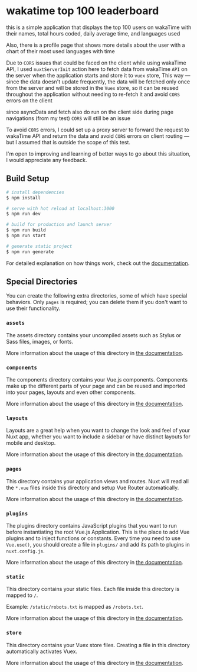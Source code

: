 # wakatime top 100 leaderboard

this is a simple application that displays the top 100 users on wakaTime with their names, total hours coded, daily average time, and languages used

Also, there is a profile page that shows more details about the user with a chart of their most used languages with time

Due to `CORS` issues that could be faced on the client while using wakaTime API, I used `nuxtServerInit` action here to fetch data from wakaTime `API` on the server when the application starts and store it to `vuex` store, This way — since the data doesn't update frequently, the data will be fetched only once from the server and will be stored in the `Vuex` store, so it can be reused throughout the application without needing to re-fetch it and avoid `CORS` errors on the client

since asyncData and fetch also do run on the client side during page navigations (from my test) `CORS` will still be an issue

To avoid `CORS` errors, I could set up a proxy server to forward the request to wakaTime API and return the data and avoid `CORS` errors on client routing — but I assumed that is outside the scope of this test.

I'm open to improving and learning of better ways to go about this situation, I would appreciate any feedback.

## Build Setup

```bash
# install dependencies
$ npm install

# serve with hot reload at localhost:3000
$ npm run dev

# build for production and launch server
$ npm run build
$ npm run start

# generate static project
$ npm run generate
```

For detailed explanation on how things work, check out the [documentation](https://nuxtjs.org).

## Special Directories

You can create the following extra directories, some of which have special behaviors. Only `pages` is required; you can delete them if you don't want to use their functionality.

### `assets`

The assets directory contains your uncompiled assets such as Stylus or Sass files, images, or fonts.

More information about the usage of this directory in [the documentation](https://nuxtjs.org/docs/2.x/directory-structure/assets).

### `components`

The components directory contains your Vue.js components. Components make up the different parts of your page and can be reused and imported into your pages, layouts and even other components.

More information about the usage of this directory in [the documentation](https://nuxtjs.org/docs/2.x/directory-structure/components).

### `layouts`

Layouts are a great help when you want to change the look and feel of your Nuxt app, whether you want to include a sidebar or have distinct layouts for mobile and desktop.

More information about the usage of this directory in [the documentation](https://nuxtjs.org/docs/2.x/directory-structure/layouts).

### `pages`

This directory contains your application views and routes. Nuxt will read all the `*.vue` files inside this directory and setup Vue Router automatically.

More information about the usage of this directory in [the documentation](https://nuxtjs.org/docs/2.x/get-started/routing).

### `plugins`

The plugins directory contains JavaScript plugins that you want to run before instantiating the root Vue.js Application. This is the place to add Vue plugins and to inject functions or constants. Every time you need to use `Vue.use()`, you should create a file in `plugins/` and add its path to plugins in `nuxt.config.js`.

More information about the usage of this directory in [the documentation](https://nuxtjs.org/docs/2.x/directory-structure/plugins).

### `static`

This directory contains your static files. Each file inside this directory is mapped to `/`.

Example: `/static/robots.txt` is mapped as `/robots.txt`.

More information about the usage of this directory in [the documentation](https://nuxtjs.org/docs/2.x/directory-structure/static).

### `store`

This directory contains your Vuex store files. Creating a file in this directory automatically activates Vuex.

More information about the usage of this directory in [the documentation](https://nuxtjs.org/docs/2.x/directory-structure/store).
